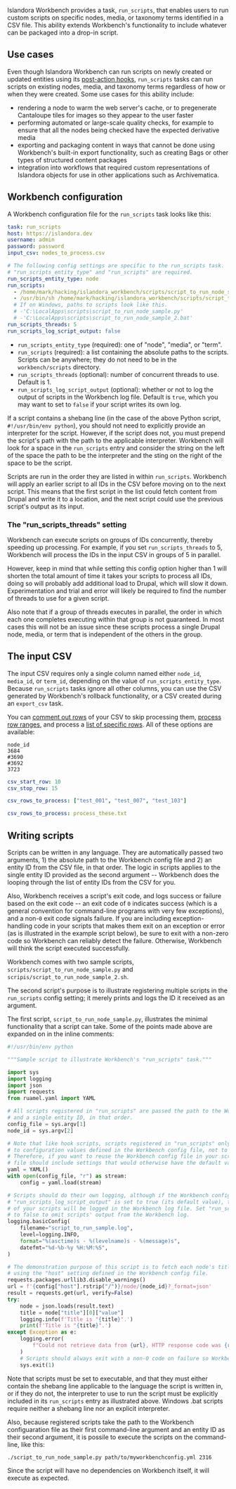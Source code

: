 Islandora Workbench provides a task, `run_scripts`, that enables users to run custom scripts on specific nodes, media, or taxonomy terms identified in a CSV file. This ability extends Workbench's functionality to include whatever can be packaged into a drop-in script.

## Use cases

Even though Islandora Workbench can run scripts on newly created or updated entities using its [post-action hooks](/islandora_workbench_docs/hooks/#post-action-scripts), `run_scripts` tasks can run scripts on existing nodes, media, and taxonomy terms regardless of how or when they were created. Some use cases for this ability include:

- rendering a node to warm the web server's cache, or to pregenerate Cantaloupe tiles for images so they appear to the user faster
- performing automated or large-scale quality checks, for example to ensure that all the nodes being checked have the expected derivative media
- exporting and packaging content in ways that cannot be done using Workbench's built-in export functionality, such as creating Bags or other types of structured content packages
- integration into workflows that required custom representations of Islandora objects for use in other applications such as Archivematica.


## Workbench configuration

A Workbench configuration file for the `run_scripts` task looks like this:

```yaml
task: run_scripts
host: https://islandora.dev
username: admin
password: password
input_csv: nodes_to_process.csv

# The following config settings are specific to the run_scripts task.
# "run_scripts_entity_type" and "run_scripts" are required.
run_scripts_entity_type: node
run_scripts:
  - /home/mark/hacking/islandora_workbench/scripts/script_to_run_node_sample.py
  - /usr/bin/sh /home/mark/hacking/islandora_workbench/scripts/script_to_run_node_sample_2.sh
  # If on Windows, paths to scripts look like this.
  # -'C:\LocalApps\scripts\script_to_run_node_sample.py'
  # -'C:\LocalApps\scripts\script_to_run_node_sample_2.bat'
run_scripts_threads: 5
run_scripts_log_script_output: false
```

- `run_scripts_entity_type` (required): one of "node", "media", or "term".
- `run_scripts` (required): a list containing the absolute paths to the scripts. Scripts can be anywhere; they do not need to be in the `workbench/scripts` directory.
- `run_scripts_threads` (optional): number of concurrent threads to use. Default is 1.
- `run_scripts_log_script_output` (optional): whether or not to log the output of scripts in the Workbench log file. Default is `true`, which you may want to set to `false` if your script writes its own log.

If a script contains a shebang line (in the case of the above Python script, `#!/usr/bin/env python`), you should not need to explicitly provide an interpreter for the script. However, if the script does not, you must prepend the script's path with the path to the applicable interpreter. Workbench will look for a space in the `run_scripts` entry and consider the string on the left of the space the path to be the interpreter and the sting on the right of the space to be the script.

Scripts are run in the order they are listed in within `run_scripts`. Workbench will apply an earlier script to all IDs in the CSV before moving on to the next script. This means that the first script in the list could fetch content from Drupal and write it to a location, and the next script could use the previous script's output as its input.

### The "run_scripts_threads" setting

Workbench can execute scripts on groups of IDs concurrently, thereby speeding up processing. For example, if you set `run_scripts_threads` to 5, Workbench will process the IDs in the input CSV in groups of 5 in parallel.

However, keep in mind that while setting this config option higher than 1 will shorten the total amount of time it takes your scripts to process all IDs, doing so will probably add additional load to Drupal, which will slow it down. Experimentation and trial and error will likely be required to find the number of threads to use for a given script.

Also note that if a group of threads executes in parallel, the order in which each one completes executing within that group is not guaranteed. In most cases this will not be an issue since these scripts process a single Drupal node, media, or term that is independent of the others in the group.

## The input CSV

The input CSV requires only a single column named either `node_id`, `media_id`, or `term_id`, depending on the value of `run_scripts_entity_type`. Because `run_scripts` tasks ignore all other columns, you can use the CSV generated by Workbench's rollback functionality, or a CSV created during an `export_csv` task.

You can [comment out rows](/islandora_workbench_docs/ignoring_csv_rows_and_columns/#commenting-out-csv-rows) of your CSV to skip processing them, [process row ranges](/islandora_workbench_docs/ignoring_csv_rows_and_columns/#using-csv-row-ranges), and process a [list of specific rows](/islandora_workbench_docs/ignoring_csv_rows_and_columns/#processing-specific-csv-rows). All of these options are available:

```csv
node_id
3684
#3690
#3692
3723
```
```yaml
csv_start_row: 10
csv_stop_row: 15
```
```yaml
csv_rows_to_process: ["test_001", "test_007", "test_103"]
```
```yaml
csv_rows_to_process: process_these.txt
```

## Writing scripts

Scripts can be written in any language. They are automatically passed two arguments, 1) the absolute path to the Workbench config file and 2) an entity ID from the CSV file, in that order. The logic in scripts applies to the single entity ID provided as the second argument -- Workbench does the looping through the list of entity IDs from the CSV for you.

Also, Workbench receives a script's exit code, and logs success or failure based on the exit code -- an exit code of `0` indicates success (which is a general convention for command-line programs with very few exceptions), and a non-`0` exit code signals failure. If you are including exception-handling code in your scripts that makes them exit on an exception or error (as is illustrated in the example script below), be sure to exit with a non-zero code so Workbench can reliably detect the failure. Otherwise, Workbench will think the script executed successfully.

Workbench comes with two sample scripts, `scripts/script_to_run_node_sample.py` and `scripis/script_to_run_node_sample_2.sh`.

The second script's purpose is to illustrate registering multiple scripts in the `run_scripts` config setting; it merely prints and logs the ID it received as an argument.

The first script, `script_to_run_node_sample.py`, illustrates the minimal functionality that a script can take. Some of the points made above are expanded on in the inline comments:

```python
#!/usr/bin/env python

"""Sample script to illustrate Workbench's "run_scripts" task."""

import sys
import logging
import json
import requests
from ruamel.yaml import YAML

# All scripts registered in "run_scripts" are passed the path to the Workbench config file
# and a single entity ID, in that order.
config_file = sys.argv[1]
node_id = sys.argv[2]

# Note that like hook scripts, scripts registered in "run_scripts" only have access
# to configuration values defined in the Workbench config file, not to default values.
# Therefore, if you want to reuse the Workbench config file in your scripts, the config
# file should include settings that would otherwise have the default values.
yaml = YAML()
with open(config_file, "r") as stream:
    config = yaml.load(stream)

# Scripts should do their own logging, although if the Workbench config setting is
# "run_scripts_log_script_output" is set to true (its default value), the output
# of your scripts will be logged in the Workbench log file. Set "run_scripts_log_script_output"
# to false to omit scripts' output from the Workbench log.
logging.basicConfig(
    filename="script_to_run_sample.log",
    level=logging.INFO,
    format="%(asctime)s - %(levelname)s - %(message)s",
    datefmt="%d-%b-%y %H:%M:%S",
)

# The demonstration purpose of this script is to fetch each node's title and print/log it,
# using the "host" setting defined in the Workbench config file.
requests.packages.urllib3.disable_warnings()
url = f'{config["host"].rstrip("/")}/node/{node_id}?_format=json'
result = requests.get(url, verify=False)
try:
    node = json.loads(result.text)
    title = node["title"][0]["value"]
    logging.info(f'Title is "{title}".')
    print(f'Title is "{title}".')
except Exception as e:
    logging.error(
        f"Could not retrieve data from {url}, HTTP response code was {result.status_code} {e}."
    )
    # Scripts should always exit with a non-0 code on failure so Workbench can detect the failure.
    sys.exit(1)
```

Note that scripts must be set to executable, and that they must either contain the shebang line applicable to the language the script is written in, or if they do not, the interpreter to use to run the script must be explicitly included in its `run_scripts` entry as illustrated above. Windows .bat scripts require neither a shebang line nor an explicit interpreter.

Also, because registered scripts take the path to the Workbench configuaration file as their first command-line argument and an entity ID as their second argument, it is possile to execute the scripts on the command-line, like this:

`./script_to_run_node_sample.py path/to/myworkbenchconfig.yml 2316`

Since the script will have no dependencies on Workbench itself, it will execute as expected.